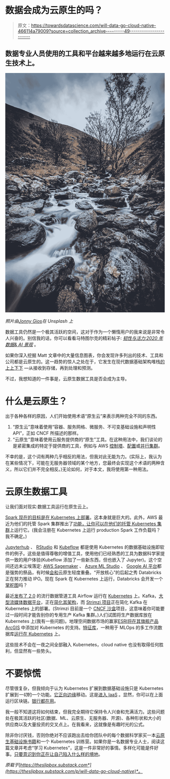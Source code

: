 # 数据会成为云原生的吗？

> 原文：<https://towardsdatascience.com/will-data-go-cloud-native-466114a79009?source=collection_archive---------49----------------------->

## 数据专业人员使用的工具和平台越来越多地运行在云原生技术上。

![](img/c4c8282ed7ca53a420017feccf2d35cb.png)

*照片由*[*Jonny Gios*](https://unsplash.com/@supergios)*在 Unsplash 上*

数据工具仍然是一个极其活跃的空间，这对于作为一个懒惰用户的我来说是非常令人兴奋的。别信我的话，你可以看看马特图尔克的精彩帖子: [*韧性与活力:2020 年数据& AI 景观*](https://mattturck.com/data2020/) 。

如果你深入挖掘 Matt 文章中的大量信息图表，你会发现许多列出的技术、工具和公司都是云原生的。这一趋势的惊人之处在于，它发生在现代数据基础架构堆栈[的上上下下](https://a16z.com/2020/10/15/the-emerging-architectures-for-modern-data-infrastructure/) —从接收到存储，再到处理和预测。

不过，我想知道的一件事是，云原生数据工具是否会成为主导。

# 什么是云原生？

出于各种各样的原因，人们开始使用术语“原生云”来表示两种完全不同的东西。

1.  “原生云”意味着使用“容器、服务网格、微服务、不可变基础设施和声明性 API”，正如 CNCF 所描述的那样。
2.  “云原生”意味着使用云服务提供商的“原生”工具。在这种用法中，我们谈论的是紧密集成的特定于提供商的工具，例如与 AWS [控制塔](https://aws.amazon.com/controltower/)、[配置](https://aws.amazon.com/config/)或[并行集群](https://aws.amazon.com/hpc/parallelcluster/)。

不幸的是，这个词有两种几乎相反的用法，但我对此无能为力。(实际上，我认为在某些情况下，可能在无服务器领域的某个地方，您最终会实现这个术语的两种含义，所以它们并不完全相反。)无论如何，对于本文，我将使用第一种用法。

# 云原生数据工具

让我们面对现实:数据工具运行在原生云上。

[Spark 现在的目标是在 Kubernetes 上部署](https://spark.apache.org/docs/latest/running-on-kubernetes.html)。这本身就是巨大的。此外，AWS 最近为他们的托管 Spark 集群推出了[功能，让你可以在他们的托管 Kubernetes 集群](https://docs.aws.amazon.com/emr/latest/EMR-on-EKS-DevelopmentGuide/emr-eks.html)上运行它。(我会注册在 Kubernetes 上运行 production Spark 工作负载吗？我不确定。)

[Jupyterhub](https://zero-to-jupyterhub.readthedocs.io/en/stable/) 、 [RStudio](https://solutions.rstudio.com/launcher/kubernetes/) 和 [Kubeflow](https://www.kubeflow.org/) 都是使用 Kubernetes 的数据基础设施即软件的例子。这些是值得尊敬的增值工具，使用他们已经熟悉的工具为数据科学家提供一致的用户体验(Kubeflow 添加了一些新东西，但也嵌入了 Jupyter)。这个空间还远未尘埃落定: [AWS Sagemaker](https://aws.amazon.com/sagemaker/) 、 [Azure ML Studio](https://azure.microsoft.com/en-us/services/machine-learning/) 、 [Google AI 平台](https://cloud.google.com/ai-platform)都是强势的祭品，有时候[会和](https://docs.aws.amazon.com/sagemaker/latest/dg/amazon-sagemaker-operators-for-kubernetes.html)云原生轻度重叠。“开放核心”的后起之秀 Databricks 正在努力推动 IPO。现在 Spark 在 Kubernetes 上运行，Databricks 会开发一个[掌舵图](https://helm.sh/)吗？

最近[发布了 2.0](https://airflow.apache.org/blog/airflow-two-point-oh-is-here/) 的流行数据管道工具 Airflow 运行在 [Kubernetes](https://airflow.apache.org/docs/apache-airflow/stable/kubernetes.html) 上。Kafka，[大型流媒体数据平台](https://vicki.substack.com/p/you-dont-need-kafka)，正在[简化其架构](https://cwiki.apache.org/confluence/display/KAFKA/KIP-500%3A+Replace+ZooKeeper+with+a+Self-Managed+Metadata+Quorum)，而 [Strimzi 项目](https://strimzi.io/)正在简化 Kafka 在 Kubernetes 上的部署。(Strimzi 目前是一个 [CNCF 沙盒](https://www.cncf.io/sandbox-projects/)项目，这意味着你可能要过一段时间才能告别你的专用生产 Kafka 集群。)人们试图将生产数据库放在 Kubernetes 上(我有一些问题)。地理空间数据市场的赢家[ESRI](https://www.esri.com/about/newsroom/announcements/independent-report-highlights-esri-as-leader-in-global-gis-market/#:~:text=%22Esri%20is%2C%20without%20a%20doubt,develop%20Esri%20industry-specific%20solutions)[将在其旗舰产品](https://www.esri.com/arcgis-blog/products/arcgis-enterprise/announcements/arcgis-enterprise-qa-highlights-from-uc-2020/) [ArcGIS](https://www.arcgis.com/index.html) 中添加对 Kubernetes 的支持。[特征库](https://eugeneyan.com/writing/feature-stores/)，一种用于 MLOps 的多工作流数据库[运行在 Kubernetes](https://feast.dev/) 上。

这些技术不会在一夜之间全部融入 Kubernetes，cloud native 也没有取得任何胜利，但显然有一些势头。

# 不要惊慌

尽管很复杂，但我倾向于认为 Kubernetes 扩展到数据基础设施只是 Kubernetes 扩展到*一切*的一个功能。[它正向边缘](https://kubeedge.io/en/)移动。这是[进入 IaaS](https://cluster-api.sigs.k8s.io/) 。显然，你可以在上面运行区块链。[银行都在用](https://kubernetes.io/case-studies/ing/)。

我一般不知道这将如何结束，但我完全期待它保持令人兴奋和充满活力。这些问题处在极其活跃的社区(数据、ML、云原生、无服务器、开源)、各种形状和大小的供应商以及大量投资的交叉点上。在我看来，这就像是有趣时光的公式。

除非你讨厌钱，否则你绝对不应该跑出去给你团队中的每个数据科学家买一本[云原生基础设施书籍](https://www.cnibook.info/)和一个 Kubernetes 训练营。如果你是一名数据专业人士，阅读这篇文章并考虑“学习 Kubernetes”，这是一件非常好的事情。多样化可能是件好事。[只要意识到你正在让自己陷入什么样的境地](https://landscape.cncf.io/)。

*原载于*[*https://theslipbox.substack.com*](https://theslipbox.substack.com/p/will-data-go-cloud-native)*。*